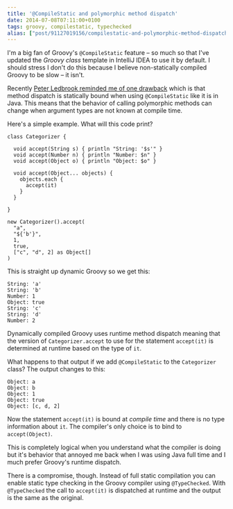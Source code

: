 ```yaml
---
title: '@CompileStatic and polymorphic method dispatch'
date: 2014-07-08T07:11:00+0100
tags: groovy, compilestatic, typechecked
alias: ["post/91127019156/compilestatic-and-polymorphic-method-dispatch/"]
---
```


I'm a big fan of Groovy's `@CompileStatic` feature – so much so that I've updated the _Groovy class_ template in IntelliJ IDEA to use it by default. I should stress I don't do this because I believe non-statically compiled Groovy to be slow – it isn't.

Recently [Peter Ledbrook reminded me of one drawback](https://twitter.com/pledbrook/status/475986668840050688) which is that method dispatch is statically bound when using `@CompileStatic` like it is in Java. This means that the behavior of calling polymorphic methods can change when argument types are not known at compile time.

<!-- more -->

Here's a simple example. What will this code print?

    class Categorizer {

      void accept(String s) { println "String: '$s'" }
      void accept(Number n) { println "Number: $n" }
      void accept(Object o) { println "Object: $o" }
      
      void accept(Object... objects) {
        objects.each {
          accept(it)
        }
      }

    }

    new Categorizer().accept(
      "a", 
      "${'b'}", 
      1, 
      true, 
      ["c", "d", 2] as Object[]
    )
    
This is straight up dynamic Groovy so we get this:

    String: 'a'
    String: 'b'
    Number: 1
    Object: true
    String: 'c'
    String: 'd'
    Number: 2
    
Dynamically compiled Groovy uses runtime method dispatch meaning that the version of `Categorizer.accept` to use for the statement `accept(it)` is determined at runtime based on the type of `it`.

What happens to that output if we add `@CompileStatic` to the `Categorizer` class? The output changes to this:

    Object: a
    Object: b
    Object: 1
    Object: true
    Object: [c, d, 2]

Now the statement `accept(it)` is bound at _compile time_ and there is no type information about `it`. The compiler's only choice is to bind to `accept(Object)`.

This is completely logical when you understand what the compiler is doing but it's behavior that annoyed me back when I was using Java full time and I much prefer Groovy's runtime dispatch.

There is a compromise, though. Instead of full static compilation you can enable static type checking in the Groovy compiler using `@TypeChecked`. With `@TypeChecked` the call to `accept(it)` is dispatched at runtime and the output is the same as the original.
